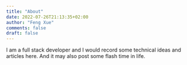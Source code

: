 ```yaml
---
title: "About"
date: 2022-07-26T21:13:35+02:00
author: "Feng Xue"
comments: false
draft: false
---
```


I am a full stack developer and I would record some technical ideas and articles here. And it may also post some flash time in life.
